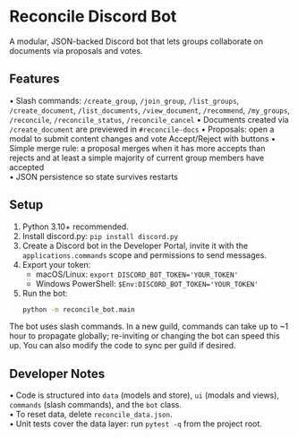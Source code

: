 # Reconcile Discord Bot

A modular, JSON-backed Discord bot that lets groups collaborate on documents via proposals and votes.

## Features

• Slash commands: `/create_group`, `/join_group`, `/list_groups`, `/create_document`, `/list_documents`, `/view_document`,
  `/recommend`, `/my_groups`, `/reconcile`, `/reconcile_status`, `/reconcile_cancel`
• Documents created via `/create_document` are previewed in `#reconcile-docs`
• Proposals: open a modal to submit content changes and vote Accept/Reject with buttons
• Simple merge rule: a proposal merges when it has more accepts than rejects and at least a simple majority of current group members have accepted  
• JSON persistence so state survives restarts  

## Setup

1) Python 3.10+ recommended.  
2) Install discord.py: `pip install discord.py`  
3) Create a Discord bot in the Developer Portal, invite it with the `applications.commands` scope and permissions to send messages.  
4) Export your token:  
   - macOS/Linux: `export DISCORD_BOT_TOKEN='YOUR_TOKEN'`  
   - Windows PowerShell: `$Env:DISCORD_BOT_TOKEN='YOUR_TOKEN'`  
5) Run the bot:  
   ```bash
   python -m reconcile_bot.main
   ```

The bot uses slash commands. In a new guild, commands can take up to ~1 hour to propagate globally; re-inviting or changing the bot can speed this up. You can also modify the code to sync per guild if desired.

## Developer Notes

• Code is structured into `data` (models and store), `ui` (modals and views), `commands` (slash commands), and the `bot` class.  
• To reset data, delete `reconcile_data.json`.  
• Unit tests cover the data layer: run `pytest -q` from the project root.